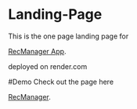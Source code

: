 # Landing-Page

This is the one page landing page for <p><a href="https://recmanager-app.onrender.com" target="_blank">RecManager App</a>.</p> deployed on render.com

#Demo
Check out the page here <p><a href="https://recmanager-site.onrender.com" target="_blank">RecManager</a>.</p>
